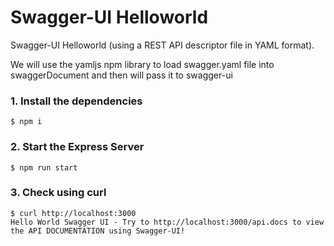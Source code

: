 # Swagger-UI Helloworld

Swagger-UI Helloworld (using a REST API descriptor file in YAML format).

We will use the yamljs npm library to load swagger.yaml file into swaggerDocument and then will pass it to swagger-ui

### 1. Install the dependencies

```shell
$ npm i
```

### 2. Start the Express Server

```shell
$ npm run start
```
### 3. Check using curl

```shell
$ curl http://localhost:3000
Hello World Swagger UI - Try to http://localhost:3000/api.docs to view the API DOCUMENTATION using Swagger-UI!
```
